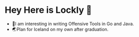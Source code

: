 # Hey Here is Lockly 👋

- 🚀I am interesting in writing Offensive Tools in Go and Java.
- 🌏Plan for Iceland on my own after graduation.

